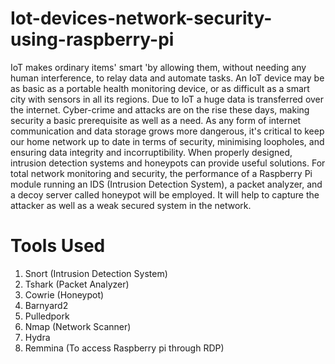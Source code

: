 # Iot-devices-network-security-using-raspberry-pi
IoT makes ordinary items' smart 'by allowing them, without needing any human
interference, to relay data and automate tasks. An IoT device may be as basic as a portable
health monitoring device, or as difficult as a smart city with sensors in all its regions. Due
to IoT a huge data is transferred over the internet. Cyber-crime and attacks are on the rise
these days, making security a basic prerequisite as well as a need. As any form of internet
communication and data storage grows more dangerous, it's critical to keep our home
network up to date in terms of security, minimising loopholes, and ensuring data integrity
and incorruptibility. When properly designed, intrusion detection systems and honeypots
can provide useful solutions. For total network monitoring and security, the performance
of a Raspberry Pi module running an IDS (Intrusion Detection System), a packet analyzer,
and a decoy server called honeypot will be employed. It will help to capture the attacker as
well as a weak secured system in the network.


# Tools Used
1. Snort (Intrusion Detection System)
2. Tshark (Packet Analyzer)
3. Cowrie (Honeypot)
4. Barnyard2
5. Pulledpork
6. Nmap (Network Scanner)
7. Hydra
8. Remmina (To access Raspberry pi through RDP)
